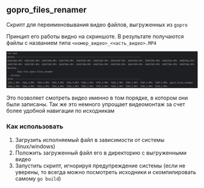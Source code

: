 ## gopro_files_renamer

Скрипт для переименовывания видео файлов, выгруженных из `gopro`

Принцип его работы видно на скриншоте. 
В результате получаются файлы с названием типа `<номер_видео>_<часть_видео>.MP4`

![img.png](img.png)

Это позволяет смотреть видео именно в том порядке, в котором они были записаны. 
Так же это немного упрощает видеомонтаж за счет более удобной навигации по исходникам

### Как использовать

1. Загрузить исполняемый файл в зависимости от системы (linux/windows)
2. Положить загруженный файл его в директорию с выгруженными видео
3. Запустить скрипт, игнорируя предупреждение системы (если не уверены, то всегда можно посмотреть исходники и скомпилировать самому `go build`)
